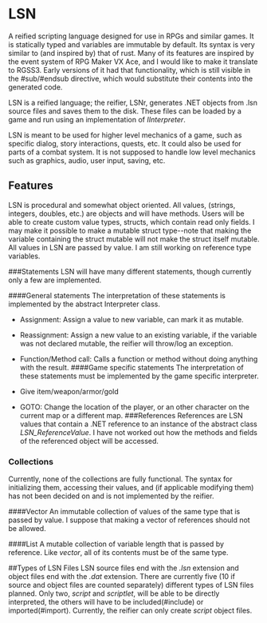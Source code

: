 # LSN
A reified scripting language designed for use in RPGs and similar games. It is statically typed and variables are immutable by default. Its syntax is very similar to (and inspired by) that of rust. Many of its features are inspired by the event system of RPG Maker VX Ace, and I would like to make it translate to RGSS3. Early versions of it had that functionality, which is still visible in the #sub/#endsub directive, which would substitute their contents into the generated code.

LSN is a reified language; the reifier, LSNr, generates .NET objects from .lsn source files and saves them to the disk. These files can be loaded by a game and run using an implementation of *IInterpreter*.

LSN is meant to be used for higher level mechanics of a game, such as specific dialog, story interactions, quests, etc. It could also be used for parts of a combat system. It is not supposed to handle low level mechanics such as graphics, audio, user input, saving, etc. 

## Features
LSN is procedural and somewhat object oriented. All values, (strings, integers, doubles, etc.) are objects and will have methods. Users will be able to create custom value types, structs, which contain read only fields. I may make it possible to make a mutable struct type--note that making the variable containing the struct mutable will not make the struct itself mutable.
All values in LSN are passed by value. I am still working on reference type variables.

###Statements
LSN will have many different statements, though currently only a few are implemented.

####General statements
The interpretation of these statements is implemented by the abstract Interpreter class.

* Assignment: Assign a value to new variable, can mark it as mutable.
* Reassignment: Assign a new value to an existing variable, if the variable was not declared mutable, the reifier will throw/log an exception.
* Function/Method call: Calls a function or method without doing anything with the result.
####Game specific statements
The interpretation of these statements must be implemented by the game specific interpreter.

* Give item/weapon/armor/gold
* GOTO: Change the location of the player, or an other character on the current map or a different map.
###References
References are LSN values that contain a .NET reference to an instance of the abstract class *LSN_ReferenceValue*. I have not worked out how the methods and fields of the referenced object will be accessed.

### Collections
Currently, none of the collections are fully functional. The syntax for initializing them, accessing their values, and (if applicable  modifying them) has not been decided on and is not implemented by the reifier.

####Vector
An immutable collection of values of the same type that is passed by value. I suppose that making a vector of references should not be allowed.

####List
A mutable collection of variable length that is passed by reference. Like *vector*, all of its contents must be of the same type.


##Types of LSN Files
LSN source files end with the *.lsn* extension and object files end with the *.dat* extension. There are currently five (10 if source and object files are counted separately) different types of LSN files planned. Only two, *script* and *scriptlet*, will be able to be directly interpreted, the others will have to be included(#include) or imported(#import). Currently, the reifier can only create *script* object files.
